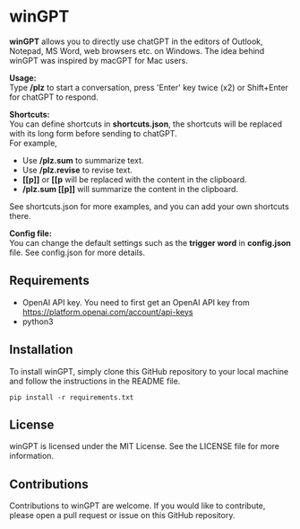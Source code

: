 
# winGPT

**winGPT** allows you to directly use chatGPT in the editors of Outlook, Notepad, MS Word, web browsers etc. on Windows. The idea behind winGPT was inspired by macGPT for Mac users.

**Usage:**  
Type **/plz** to start a conversation, press 'Enter' key twice (x2) or Shift+Enter for chatGPT to respond.

**Shortcuts:**  
You can define shortcuts in **shortcuts.json**, the shortcuts will be replaced with its long form before sending to chatGPT.  
For example,
* Use **/plz.sum** to summarize text.  
* Use **/plz.revise** to revise text.  
* **[[p]]** or **[[p** will be replaced with the content in the clipboard.  
* **/plz.sum [[p]]** will summarize the content in the clipboard.  

See shortcuts.json for more examples, and you can add your own shortcuts there.  

**Config file:**  
You can change the default settings such as the **trigger word** in **config.json** file.
See config.json for more details.

## Requirements
- OpenAI API key. You need to first get an OpenAI API key from https://platform.openai.com/account/api-keys
- python3

## Installation

To install winGPT, simply clone this GitHub repository to your local machine and follow the instructions in the README file.
```
pip install -r requirements.txt
```
## License

winGPT is licensed under the MIT License. See the LICENSE file for more information.

## Contributions

Contributions to winGPT are welcome. If you would like to contribute, please open a pull request or issue on this GitHub repository.
